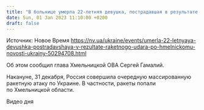 ```yaml
---
title: "В больнице умерла 22-летняя девушка, пострадавшая в результате российского ракетного удара по Хмельницкому"
date: Sun, 01 Jan 2023 11:10:00 +0200
draft: false
---
```

Источник: Новое Время https://nv.ua/ukraine/events/umerla-22-letnyaya-devushka-postradavshaya-v-rezultate-raketnogo-udara-po-hmelnickomu-novosti-ukrainy-50294708.html


Об этом сообщил глава Хмельницкой ОВА Сергей Гамалий.

Накануне, 31 декабря, Россия совершила очередную массированную ракетную атаку по Украине. В частности, ракеты попали по Хмельницкой области.

 Видео дня   

